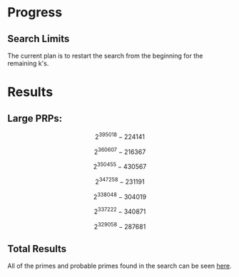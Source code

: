 # Progress
## Search Limits

The current plan is to restart the search from the beginning for the remaining k's.

# Results

## Large PRPs:

$$ \mathsf{2^{395018}-224141} $$

$$ \mathsf{2^{360607}-216367} $$

$$ \mathsf{2^{350455}-430567} $$

$$ \mathsf{2^{347258}-231191} $$

$$ \mathsf{2^{338048}-304019} $$

$$ \mathsf{2^{337222}-340871} $$

$$ \mathsf{2^{329058}-287681} $$

## Total Results
All of the primes and probable primes found in the search can be seen [here](https://github.com/MathIsFun0/DualRieselProject/tree/primes).
